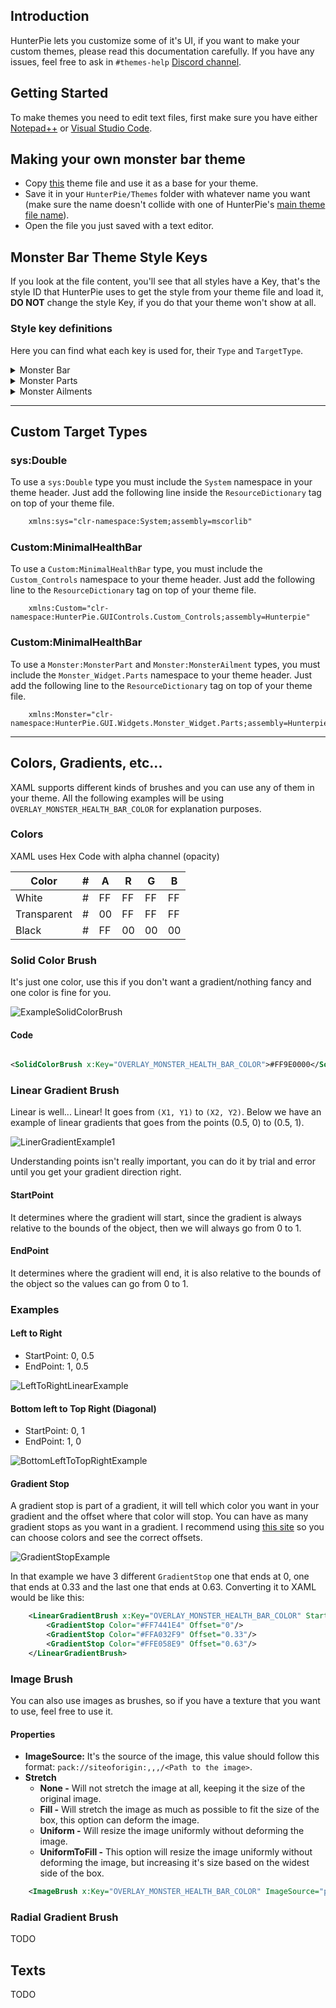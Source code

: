 ## Introduction
HunterPie lets you customize some of it's UI, if you want to make your custom themes, please read this documentation carefully. If you have any issues, feel free to ask in `#themes-help` [Discord channel](https://discord.gg/HereZ8D).

## Getting Started

To make themes you need to edit text files, first make sure you have either [Notepad++](https://notepad-plus-plus.org/downloads/) or [Visual Studio Code](https://code.visualstudio.com/).

## Making your own monster bar theme

- Copy [this](https://github.com/Haato3o/HunterPie/blob/master/HunterPie/Resources/DefaultTheme.xaml) theme file and use it as a base for your theme.
- Save it in your `HunterPie/Themes` folder with whatever name you want (make sure the name doesn't collide with one of HunterPie's [main theme file name](https://github.com/Haato3o/HunterPie/blob/master/HunterPie/Themes/)).
- Open the file you just saved with a text editor.

## Monster Bar Theme Style Keys

If you look at the file content, you'll see that all styles have a Key, that's the style ID that HunterPie uses to get the style from your theme file and load it, **DO NOT** change the style Key, if you do that your theme won't show at all.

### Style key definitions

Here you can find what each key is used for, their `Type` and `TargetType`.

<details>
    <summary>Monster Bar</summary>

| x:Key                                      | Type      | TargetType            | Description
|:------------------------------------------:|:---------:|:---------------------:|:--------------------------------------------------------------------------------------------------:
|OVERLAY_MONSTER_BAR_WIDTH_3                 |sys:Double |          None         | Sets the monster component width when HunterPie is displaying 3 monster bars. 
|OVERLAY_MONSTER_BAR_WIDTH_2                 |sys:Double |          None         | Sets the monster component width when HunterPie is displaying 2 monster bars.
|OVERLAY_MONSTER_BAR_WIDTH_1                 |sys:Double |          None         | Sets the monster component width when HunterPie is displaying 1 monster bar.
|OVERLAY_MONSTER_BAR_HEIGHT                  |sys:Double |          None         | Sets the monster component height.
|OVERLAY_SHOW_MONSTER_ICON                   |Visibility |          None         | Sets wheter HunterPie the Monster icon visibility.
|OVERLAY_MONSTER_HEALTH_BAR_STYLE            |Style      |Custom:MinimalHealthBar| Sets the monster health bar style.
|OVERLAY_MONSTER_HEADER_DISPLAY              |Style      |StackPanel             | Sets the monster name and crown panel style.
|OVERLAY_MONSTER_NAME_TEXT_STYLE             |Style      |TextBlock              | Sets the monster name style.
|OVERLAY_MONSTER_BAR_TEXT_STYLE              |Style      |TextBlock              | Sets the monster health text style.
|OVERLAY_MONSTER_STAMINA_BAR_STYLE           |Style      |Custom:MinimalHealthBar| Sets the monster stamina bar style.
|OVERLAY_MONSTER_STAMINA_TEXT_STYLE          |Style      |TextBlock              | Sets the monster stamina text style.
|OVERLAY_MONSTER_WEAKNESS_DISPLAY            |Style      |StackPanel             | Sets the monster weakness panel style.
|OVERLAY_MONSTER_BACKGROUND                  |Style      |StackPanel             | Sets the whole monster component style.

</details>

<details>
    <summary>Monster Parts</summary>

| x:Key                                      | Type      | TargetType            | Description
|:------------------------------------------:|:---------:|:---------------------:|:--------------------------------------------------------------------------------------------------:
|OVERLAY_MONSTER_SUB_PART_STYLE              |Style      |Monster:MonsterPart    | Sets the monster parts component style.
|OVERLAY_MONSTER_PART_BAR_STYLE              |Style      |Custom:MinimalHealthBar| Sets the monster parts health bar style.
|OVERLAY_MONSTER_TENDERIZE_BAR_STYLE         |Style      |Custom:MinimalHealthBar| Sets the monster parts tenderized bar style.
|OVERLAY_MONSTER_PART_NAME_TEXT_STYLE        |Style      |TextBlock              | Sets the monster parts name text style.
|OVERLAY_MONSTER_PART_HEALTH_TEXT_STYLE      |Style      |TextBlock              | Sets the monster parts health text style.
|OVERLAY_MONSTER_PART_COUNTER_BACKGROUND_STYLE|Style     |Polyline               | Sets the monster parts counter background style.
|OVERLAY_MONSTER_PART_COUNTER_TEXT_STYLE     |Style      |TextBlock              | Sets the monster parts counter text style.

</details>

<details>
    <summary>Monster Ailments</summary>

| x:Key                                      | Type      | TargetType            | Description
|:------------------------------------------:|:---------:|:---------------------:|:--------------------------------------------------------------------------------------------------:
|OVERLAY_MONSTER_SUB_AILMENT_STYLE           |Style      |Monster:MonsterAilment | Sets the monster ailments component style.
|OVERLAY_MONSTER_AILMENT_BAR_STYLE              |Style      |Custom:MinimalHealthBar| Sets the monster ailments health bar style.
|OVERLAY_MONSTER_AILMENT_NAME_TEXT_STYLE        |Style      |TextBlock              | Sets the monster ailments name text style.
|OVERLAY_MONSTER_AILMENT_HEALTH_TEXT_STYLE      |Style      |TextBlock              | Sets the monster ailments health text style.
|OVERLAY_MONSTER_AILMENT_COUNTER_BACKGROUND_STYLE|Style     |Polyline               | Sets the monster ailments counter background style.
|OVERLAY_MONSTER_AILMENT_COUNTER_TEXT_STYLE     |Style      |TextBlock              | Sets the monster ailments counter text style.

</details>

--- 

## Custom Target Types
### sys:Double

To use a `sys:Double` type you must include the `System` namespace in your theme header. Just add the following line inside the `ResourceDictionary` tag on top of your theme file.

```xml
    xmlns:sys="clr-namespace:System;assembly=mscorlib"
```

### Custom:MinimalHealthBar

To use a `Custom:MinimalHealthBar` type, you must include the `Custom_Controls` namespace to your theme header. Just add the following line to the `ResourceDictionary` tag on top of your theme file.

```
    xmlns:Custom="clr-namespace:HunterPie.GUIControls.Custom_Controls;assembly=Hunterpie"
```

### Custom:MinimalHealthBar

To use a `Monster:MonsterPart` and `Monster:MonsterAilment` types, you must include the `Monster_Widget.Parts` namespace to your theme header. Just add the following line to the `ResourceDictionary` tag on top of your theme file.

```
    xmlns:Monster="clr-namespace:HunterPie.GUI.Widgets.Monster_Widget.Parts;assembly=Hunterpie"
```

---

## Colors, Gradients, etc...

XAML supports different kinds of brushes and you can use any of them in your theme. All the following examples will be using `OVERLAY_MONSTER_HEALTH_BAR_COLOR` for explanation purposes.

### Colors

XAML uses Hex Code with alpha channel (opacity)

|Color| # | A  | R  | G  | B  |
|-----|---|----|----|----|----|
|White| # | FF | FF | FF | FF |
|Transparent| # | 00 | FF | FF | FF |
| Black | # | FF | 00 | 00| 00

### Solid Color Brush

It's just one color, use this if you don't want a gradient/nothing fancy and one color is fine for you.

![ExampleSolidColorBrush](https://media.discordapp.net/attachments/402557384209203200/698180624552296568/unknown.png?width=718&height=352)

#### Code

```xml

<SolidColorBrush x:Key="OVERLAY_MONSTER_HEALTH_BAR_COLOR">#FF9E0000</SolidColorBrush>

```

### Linear Gradient Brush

Linear is well... Linear! It goes from `(X1, Y1)` to `(X2, Y2)`. Below we have an example of linear gradients that goes from the points (0.5, 0) to (0.5, 1).

![LinerGradientExample1](https://media.discordapp.net/attachments/402557384209203200/698187082941857812/Untitled-1.png?width=699&height=342)

Understanding points isn't really important, you can do it by trial and error until you get your gradient direction right.

#### StartPoint

It determines where the gradient will start, since the gradient is always relative to the bounds of the object, then we will always go from 0 to 1.

#### EndPoint

It determines where the gradient will end, it is also relative to the bounds of the object so the values can go from 0 to 1.

### Examples

#### Left to Right

- StartPoint: 0, 0.5
- EndPoint: 1, 0.5

![LeftToRightLinearExample](https://media.discordapp.net/attachments/402557384209203200/698190043528822884/unknown.png?width=687&height=319)

#### Bottom left to Top Right (Diagonal)

- StartPoint: 0, 1
- EndPoint: 1, 0

![BottomLeftToTopRightExample](https://media.discordapp.net/attachments/402557384209203200/698192177712594995/unknown.png?width=687&height=318)

#### Gradient Stop

A gradient stop is part of a gradient, it will tell which color you want in your gradient and the offset where that color will stop. You can have as many gradient stops as you want in a gradient. I recommend using [this site](https://cssgradient.io/) so you can choose colors and see the correct offsets.

![GradientStopExample](https://media.discordapp.net/attachments/402557384209203200/698194618776289371/unknown.png?width=963&height=276)

In that example we have 3 different `GradientStop` one that ends at 0, one that ends at 0.33 and the last one that ends at 0.63. Converting it to XAML would be like this:

```xml
    <LinearGradientBrush x:Key="OVERLAY_MONSTER_HEALTH_BAR_COLOR" StartPoint="0,0.5" EndPoint="1,0.5">
        <GradientStop Color="#FF7441E4" Offset="0"/>
        <GradientStop Color="#FFA032F9" Offset="0.33"/>
        <GradientStop Color="#FFE058E9" Offset="0.63"/>
    </LinearGradientBrush>
```

### Image Brush

You can also use images as brushes, so if you have a texture that you want to use, feel free to use it.

#### Properties
- **ImageSource:** It's the source of the image, this value should follow this format: `pack://siteoforigin:,,,/<Path to the image>`.
- **Stretch**
    - **None -** Will not stretch the image at all, keeping it the size of the original image.
    - **Fill -** Will stretch the image as much as possible to fit the size of the box, this option can deform the image.
    - **Uniform -** Will resize the image uniformly without deforming the image.
    - **UniformToFill -** This option will resize the image uniformly without deforming the image, but increasing it's size based on the widest side of the box.

```xml
    <ImageBrush x:Key="OVERLAY_MONSTER_HEALTH_BAR_COLOR" ImageSource="pack://siteoforigin:,,,/Themes/MyImageName.png" Stretch="None"/>

```


### Radial Gradient Brush

TODO

## Texts

TODO